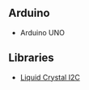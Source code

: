 ## Arduino
* Arduino UNO

## Libraries
* [Liquid Crystal I2C](https://www.arduinolibraries.info/libraries/liquid-crystal-i2-c)